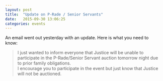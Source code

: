 ```yaml
---
layout: post
title:  "Update on P-Rade / Senior Servants"
date:   2015-09-30 13:06:25
categories: events
---
```

An email went out yesterday with an update.  Here is what you need to know:
> I just wanted to inform everyone that Justice will be unable to participate in the P-Rade/Senior Servant auction tomorrow night due to prior family obligations.  
I encourage you to participate in the event but just know that Justice will not be auctioned.